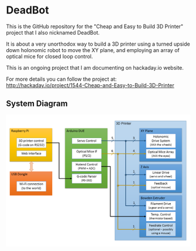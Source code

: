 DeadBot
=======

This is the GitHub repository for the "Cheap and Easy to Build 3D Printer" project that I also nicknamed DeadBot.

It is about a very unorthodox way to build a 3D printer using a turned upside down holonomic robot to move the XY plane, and employing an array of optical mice for closed loop control.

This is an ongoing project that I am documenting on hackaday.io website.

For more details you can follow the project at:
http://hackaday.io/project/1544-Cheap-and-Easy-to-Build-3D-Printer

System Diagram
--------------

![System Diagram](./docs/images/SystemDiagram.png)

